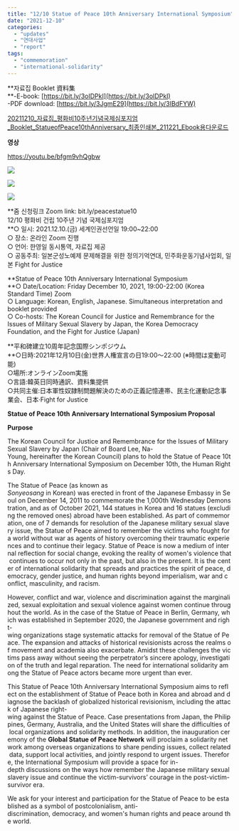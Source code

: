 ```yaml
---
title: "12/10 Statue of Peace 10th Anniversary International Symposium"
date: "2021-12-10"
categories: 
  - "updates"
  - "연대사업"
  - "report"
tags: 
  - "commemoration"
  - "international-solidarity"
---
```


**자료집 Booklet 資料集  
**\-E-book: [https://bit.ly/3oIDPkI](https://bit.ly/3oIDPkI)  
\-PDF download: [https://bit.ly/3JgmE29](https://bit.ly/3IBdFYW)

[20211210\_자료집\_평화비10주년기념국제심포지엄\_Booklet\_StatueofPeace10thAnniversary\_최종인쇄본\_211221\_Ebook용](https://womenandwar.net/kr/wp-content/uploads/2021/12/20211210_자료집_평화비10주년기념국제심포지엄_Booklet_StatueofPeace10thAnniversary_최종인쇄본_211221_Ebook용.pdf)[다운로드](https://womenandwar.net/kr/wp-content/uploads/2021/12/20211210_자료집_평화비10주년기념국제심포지엄_Booklet_StatueofPeace10thAnniversary_최종인쇄본_211221_Ebook용.pdf)

**영상**

https://youtu.be/bfgm9vhQgbw

![](https://womenandwar.net/kr/wp-content/uploads/2021/12/국제포럼-웹포스터-영어-최종.pdf_page_1-574x1024.jpg)

![](https://womenandwar.net/kr/wp-content/uploads/2021/12/국제포럼-웹포스터-한글-최종.pdf_page_1-691x1024.jpg)

![](https://womenandwar.net/kr/wp-content/uploads/2021/12/국제포럼-웹포스터-일어-최종.pdf_page_1-691x1024.jpg)

**줌 신청링크 Zoom link: bit.ly/peacestatue10  
12/10 평화비 건립 10주년 기념 국제심포지엄  
**○ 일시: 2021.12.10.(금) 세계인권선언일 19:00~22:00  
○ 장소: 온라인 Zoom 진행  
○ 언어: 한영일 동시통역, 자료집 제공  
○ 공동주최: 일본군성노예제 문제해결을 위한 정의기억연대, 민주화운동기념사업회, 일본 Fight for Justice

**Statue of Peace 10th Anniversary International Symposium  
**○ Date/Location: Friday December 10, 2021, 19:00-22:00 (Korea Standard Time) Zoom  
○ Language: Korean, English, Japanese. Simultaneous interpretation and booklet provided  
○ Co-hosts: The Korean Council for Justice and Remembrance for the Issues of Military Sexual Slavery by Japan, the Korea Democracy Foundation, and the Fight for Justice (Japan)

**平和碑建立10周年記念国際シンポジウム  
**○日時:2021年12月10日(金)世界人権宣言の日19:00～22:00 (※時間は変動可能)  
○場所:オンラインZoom実施  
○言語:韓英日同時通訳、資料集提供  
○共同主催:日本軍性奴隷制問題解決のための正義記憶連帯、民主化運動記念事業会、日本·Fight for Justice

**Statue of Peace 10******th**** **Anniversary International Symposium Proposal**

**Purpose**

The Korean Council for Justice and Remembrance for the Issues of Military Sexual Slavery by Japan (Chair of Board Lee, Na-Young, hereinafter the Korean Council) plans to hold the Statue of Peace 10th Anniversary International Symposium on December 10th, the Human Rights Day. 

The Statue of Peace (as known as _Sonyeosang_ in Korean) was erected in front of the Japanese Embassy in Seoul on December 14, 2011 to commemorate the 1,000th Wednesday Demonstration, and as of October 2021, 144 statues in Korea and 16 statues (excluding the removed ones) abroad have been established. As part of commemoration, one of 7 demands for resolution of the Japanese military sexual slavery issue, the Statue of Peace aimed to remember the victims who fought for a world without war as agents of history overcoming their traumatic experiences and to continue their legacy. Statue of Peace is now a medium of internal reflection for social change, evoking the reality of women's violence that continues to occur not only in the past, but also in the present. It is the center of international solidarity that spreads and practices the spirit of peace, democracy, gender justice, and human rights beyond imperialism, war and conflict, masculinity, and racism.

However, conflict and war, violence and discrimination against the marginalized, sexual exploitation and sexual violence against women continue throughout the world. As in the case of the Statue of Peace in Berlin, Germany, which was established in September 2020, the Japanese government and right-wing organizations stage systematic attacks for removal of the Statue of Peace. The expansion and attacks of historical revisionists across the realms of movement and academia also exacerbate. Amidst these challenges the victims pass away without seeing the perpetrator’s sincere apology, investigation of the truth and legal reparation. The need for international solidarity among the Statue of Peace actors became more urgent than ever. 

This Statue of Peace 10th Anniversary International Symposium aims to reflect on the establishment of Statue of Peace both in Korea and abroad and diagnose the backlash of globalized historical revisionism, including the attack of Japanese right-wing against the Statue of Peace. Case presentations from Japan, the Philippines, Germany, Australia, and the United States will share the difficulties of local organizations and solidarity methods. In addition, the inauguration ceremony of the **Global Statue of Peace Network** will proclaim a solidarity network among overseas organizations to share pending issues, collect related data, support local activities, and jointly respond to urgent issues. Therefore, the International Symposium will provide a space for in-depth discussions on the ways how remember the Japanese military sexual slavery issue and continue the victim-survivors’ courage in the post-victim-survivor era. 

We ask for your interest and participation for the Statue of Peace to be established as a symbol of postcolonialism, anti-discrimination, democracy, and women's human rights and peace around the world.
